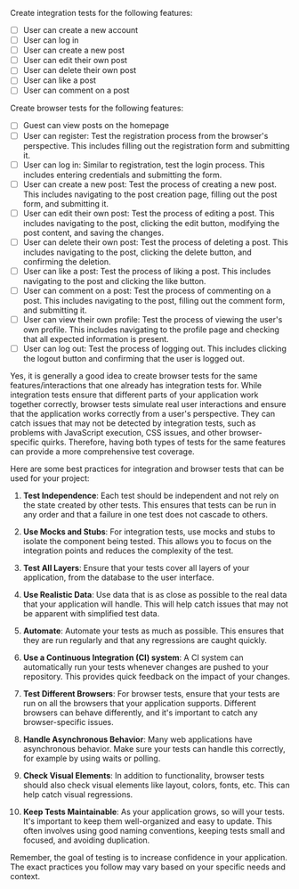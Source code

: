 ﻿Create integration tests for the following features:
- [ ] User can create a new account
- [ ] User can log in
- [ ] User can create a new post
- [ ] User can edit their own post
- [ ] User can delete their own post
- [ ] User can like a post
- [ ] User can comment on a post 

Create browser tests for the following features:
- [ ] Guest can view posts on the homepage
- [ ] User can register: Test the registration process from the browser's perspective. This includes filling out the registration form and submitting it.  
- [ ] User can log in: Similar to registration, test the login process. This includes entering credentials and submitting the form.  
- [ ] User can create a new post: Test the process of creating a new post. This includes navigating to the post creation page, filling out the post form, and submitting it.  
- [ ] User can edit their own post: Test the process of editing a post. This includes navigating to the post, clicking the edit button, modifying the post content, and saving the changes.  
- [ ] User can delete their own post: Test the process of deleting a post. This includes navigating to the post, clicking the delete button, and confirming the deletion.  
- [ ] User can like a post: Test the process of liking a post. This includes navigating to the post and clicking the like button.  
- [ ] User can comment on a post: Test the process of commenting on a post. This includes navigating to the post, filling out the comment form, and submitting it.  
- [ ] User can view their own profile: Test the process of viewing the user's own profile. This includes navigating to the profile page and checking that all expected information is present.  
- [ ] User can log out: Test the process of logging out. This includes clicking the logout button and confirming that the user is logged out.

Yes, it is generally a good idea to create browser tests for the same features/interactions that one already has integration tests for. While integration tests ensure that different parts of your application work together correctly, browser tests simulate real user interactions and ensure that the application works correctly from a user's perspective. They can catch issues that may not be detected by integration tests, such as problems with JavaScript execution, CSS issues, and other browser-specific quirks. Therefore, having both types of tests for the same features can provide a more comprehensive test coverage.

Here are some best practices for integration and browser tests that can be used for your project:

1. **Test Independence**: Each test should be independent and not rely on the state created by other tests. This ensures that tests can be run in any order and that a failure in one test does not cascade to others.

2. **Use Mocks and Stubs**: For integration tests, use mocks and stubs to isolate the component being tested. This allows you to focus on the integration points and reduces the complexity of the test.

3. **Test All Layers**: Ensure that your tests cover all layers of your application, from the database to the user interface.

4. **Use Realistic Data**: Use data that is as close as possible to the real data that your application will handle. This will help catch issues that may not be apparent with simplified test data.

5. **Automate**: Automate your tests as much as possible. This ensures that they are run regularly and that any regressions are caught quickly.

6. **Use a Continuous Integration (CI) system**: A CI system can automatically run your tests whenever changes are pushed to your repository. This provides quick feedback on the impact of your changes.

7. **Test Different Browsers**: For browser tests, ensure that your tests are run on all the browsers that your application supports. Different browsers can behave differently, and it's important to catch any browser-specific issues.

8. **Handle Asynchronous Behavior**: Many web applications have asynchronous behavior. Make sure your tests can handle this correctly, for example by using waits or polling.

9. **Check Visual Elements**: In addition to functionality, browser tests should also check visual elements like layout, colors, fonts, etc. This can help catch visual regressions.

10. **Keep Tests Maintainable**: As your application grows, so will your tests. It's important to keep them well-organized and easy to update. This often involves using good naming conventions, keeping tests small and focused, and avoiding duplication.

Remember, the goal of testing is to increase confidence in your application. The exact practices you follow may vary based on your specific needs and context.